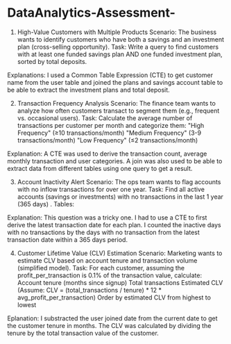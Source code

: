 # DataAnalytics-Assessment-


1. High-Value Customers with Multiple Products
Scenario: The business wants to identify customers who have both a savings and an investment plan (cross-selling opportunity).
Task: Write a query to find customers with at least one funded savings plan AND one funded investment plan, sorted by total deposits.

Explanations: I used a Common Table Expression (CTE) to get customer name  from the user table and joined the plans and savings account table to be able to extract the investment plans and total deposit.


2. Transaction Frequency Analysis
Scenario: The finance team wants to analyze how often customers transact to segment them (e.g., frequent vs. occasional users).
Task: Calculate the average number of transactions per customer per month and categorize them:
"High Frequency" (≥10 transactions/month)
"Medium Frequency" (3-9 transactions/month)
"Low Frequency" (≤2 transactions/month)


Explanation: 
A CTE was used to derive the transaction count, average monthly transaction and user categories. A join was also used to be able to extract data from different tables using one query to get a result.

3. Account Inactivity Alert
Scenario: The ops team wants to flag accounts with no inflow transactions for over one year.
Task: Find all active accounts (savings or investments) with no transactions in the last 1 year (365 days) .
Tables:

Explanation: 
This question was a tricky one. I had to use a CTE to first derive the latest transaction date for each plan. I counted the inactive days with no transactions by the days with no transaction from the latest transaction date within a 365 days period.


4. Customer Lifetime Value (CLV) Estimation
Scenario: Marketing wants to estimate CLV based on account tenure and transaction volume (simplified model).
Task: For each customer, assuming the profit_per_transaction is 0.1% of the transaction value, calculate:
Account tenure (months since signup)
Total transactions
Estimated CLV (Assume: CLV = (total_transactions / tenure) * 12 * avg_profit_per_transaction)
Order by estimated CLV from highest to lowest

Eplanation: I substracted the user joined date from the current date to get the customer tenure in months. The CLV was calculated by dividing the tenure by the total transaction value of the customer. 
